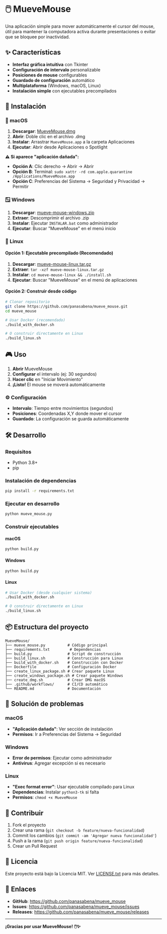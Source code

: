 # 🖱️ MueveMouse

Una aplicación simple para mover automáticamente el cursor del mouse, útil para mantener la computadora activa durante presentaciones o evitar que se bloquee por inactividad.

## ✨ Características

- **Interfaz gráfica intuitiva** con Tkinter
- **Configuración de intervalo** personalizable
- **Posiciones de mouse** configurables
- **Guardado de configuración** automático
- **Multiplataforma** (Windows, macOS, Linux)
- **Instalación simple** con ejecutables precompilados

## 🚀 Instalación

### 📱 macOS

1. **Descargar**: [MueveMouse.dmg](https://github.com/panasabena/mueve_mouse/blob/main/MueveMouse.dmg)
2. **Abrir**: Doble clic en el archivo .dmg
3. **Instalar**: Arrastrar `MueveMouse.app` a la carpeta Aplicaciones
4. **Ejecutar**: Abrir desde Aplicaciones o Spotlight

**⚠️ Si aparece "aplicación dañada":**
- **Opción A**: Clic derecho → Abrir → Abrir
- **Opción B**: Terminal: `sudo xattr -rd com.apple.quarantine /Applications/MueveMouse.app`
- **Opción C**: Preferencias del Sistema → Seguridad y Privacidad → Permitir

### 🪟 Windows

1. **Descargar**: [mueve-mouse-windows.zip](https://github.com/panasabena/mueve_mouse/releases)
2. **Extraer**: Descomprimir el archivo .zip
3. **Instalar**: Ejecutar `INSTALAR.bat` como administrador
4. **Ejecutar**: Buscar "MueveMouse" en el menú inicio

### 🐧 Linux

#### Opción 1: Ejecutable precompilado (Recomendado)
1. **Descargar**: [mueve-mouse-linux.tar.gz](https://github.com/panasabena/mueve_mouse/releases)
2. **Extraer**: `tar -xzf mueve-mouse-linux.tar.gz`
3. **Instalar**: `cd mueve-mouse-linux && ./install.sh`
4. **Ejecutar**: Buscar "MueveMouse" en el menú de aplicaciones

#### Opción 2: Construir desde código
```bash
# Clonar repositorio
git clone https://github.com/panasabena/mueve_mouse.git
cd mueve_mouse

# Usar Docker (recomendado)
./build_with_docker.sh

# O construir directamente en Linux
./build_linux.sh
```

## 🎮 Uso

1. **Abrir** MueveMouse
2. **Configurar** el intervalo (ej: 30 segundos)
3. **Hacer clic** en "Iniciar Movimiento"
4. **¡Listo!** El mouse se moverá automáticamente

### ⚙️ Configuración

- **Intervalo**: Tiempo entre movimientos (segundos)
- **Posiciones**: Coordenadas X,Y donde mover el cursor
- **Guardado**: La configuración se guarda automáticamente

## 🛠️ Desarrollo

### Requisitos
- Python 3.8+
- pip

### Instalación de dependencias
```bash
pip install -r requirements.txt
```

### Ejecutar en desarrollo
```bash
python mueve_mouse.py
```

### Construir ejecutables

#### macOS
```bash
python build.py
```

#### Windows
```bash
python build.py
```

#### Linux
```bash
# Usar Docker (desde cualquier sistema)
./build_with_docker.sh

# O construir directamente en Linux
./build_linux.sh
```

## 📦 Estructura del proyecto

```
MueveMouse/
├── mueve_mouse.py          # Código principal
├── requirements.txt         # Dependencias
├── build.py                # Script de construcción
├── build_linux.sh          # Construcción para Linux
├── build_with_docker.sh    # Construcción con Docker
├── Dockerfile              # Configuración Docker
├── create_linux_package.sh # Crear paquete Linux
├── create_windows_package.sh # Crear paquete Windows
├── create_dmg.sh           # Crear DMG macOS
├── .github/workflows/      # CI/CD automático
└── README.md               # Documentación
```

## 🔧 Solución de problemas

### macOS
- **"Aplicación dañada"**: Ver sección de instalación
- **Permisos**: Ir a Preferencias del Sistema → Seguridad

### Windows
- **Error de permisos**: Ejecutar como administrador
- **Antivirus**: Agregar excepción si es necesario

### Linux
- **"Exec format error"**: Usar ejecutable compilado para Linux
- **Dependencias**: Instalar `python3-tk` si falta
- **Permisos**: `chmod +x MueveMouse`

## 🤝 Contribuir

1. Fork el proyecto
2. Crear una rama (`git checkout -b feature/nueva-funcionalidad`)
3. Commit los cambios (`git commit -am 'Agregar nueva funcionalidad'`)
4. Push a la rama (`git push origin feature/nueva-funcionalidad`)
5. Crear un Pull Request

## 📄 Licencia

Este proyecto está bajo la Licencia MIT. Ver [LICENSE.txt](LICENSE.txt) para más detalles.

## 🔗 Enlaces

- **GitHub**: https://github.com/panasabena/mueve_mouse
- **Issues**: https://github.com/panasabena/mueve_mouse/issues
- **Releases**: https://github.com/panasabena/mueve_mouse/releases

---

**¡Gracias por usar MueveMouse! 🖱️✨**
